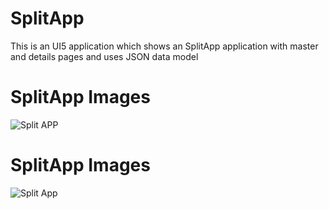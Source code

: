 # SplitApp
This is an UI5 application which shows an SplitApp application with master and details pages and uses JSON data model
# SplitApp Images
![Split APP ](<img width="960" alt="Split App" src="https://github.com/Manish5788/SplitApp/assets/29253479/fe5bf76e-63fc-47c2-b2f9-e80c331d04c4">)

# SplitApp Images
![Split App ](<img width="960" alt="Splitapp 2" src="https://github.com/Manish5788/SplitApp/assets/29253479/30ac8dd2-008e-4e2c-9c2d-659a12299935">)

